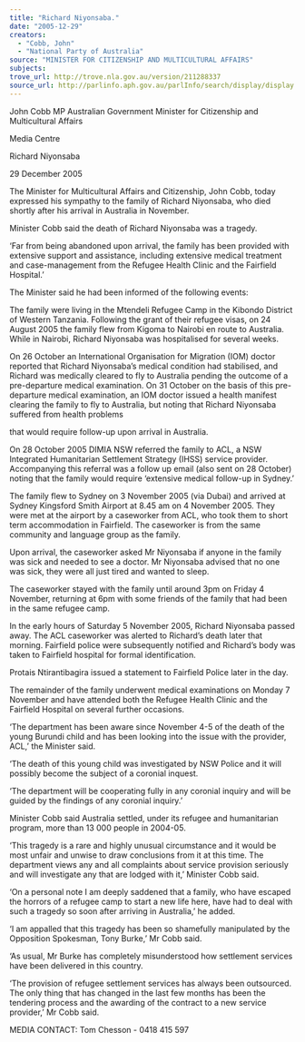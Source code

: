 ```yaml
---
title: "Richard Niyonsaba."
date: "2005-12-29"
creators:
  - "Cobb, John"
  - "National Party of Australia"
source: "MINISTER FOR CITIZENSHIP AND MULTICULTURAL AFFAIRS"
subjects:
trove_url: http://trove.nla.gov.au/version/211288337
source_url: http://parlinfo.aph.gov.au/parlInfo/search/display/display.w3p;query=Id%3A%22media/pressrel/4SFI6%22
---
```


 

 John Cobb MP Australian Government Minister for Citizenship and  Multicultural Affairs

 

 Media Centre

 Richard Niyonsaba

 29 December 2005

 The Minister for Multicultural Affairs and Citizenship, John Cobb, today expressed his sympathy to the family of Richard  Niyonsaba, who died shortly after his arrival in Australia in November.

 Minister Cobb said the death of Richard Niyonsaba was a tragedy. 

 ‘Far from being abandoned upon arrival, the family has been provided with extensive support and assistance, including  extensive medical treatment and case-management from the Refugee Health Clinic and the Fairfield Hospital.’

 The Minister said he had been informed of the following events:

 The family were living in the Mtendeli Refugee Camp in the Kibondo District of Western Tanzania. Following the grant of  their refugee visas, on 24 August 2005 the family flew from Kigoma to Nairobi en route to Australia. While in Nairobi,  Richard Niyonsaba was hospitalised for several weeks. 

 On 26 October an International Organisation for Migration (IOM) doctor reported that Richard Niyonsaba’s medical  condition had stabilised, and Richard was medically cleared to fly to Australia pending the outcome of a pre-departure  medical examination. On 31 October on the basis of this pre-departure medical examination, an IOM doctor issued a  health manifest clearing the family to fly to Australia, but noting that Richard Niyonsaba suffered from health problems 

 that would require follow-up upon arrival in Australia.

 On 28 October 2005 DIMIA NSW referred the family to ACL, a NSW Integrated Humanitarian Settlement Strategy  (IHSS) service provider. Accompanying this referral was a follow up email (also sent on 28 October) noting that the  family would require ‘extensive medical follow-up in Sydney.’ 

 The family flew to Sydney on 3 November 2005 (via Dubai) and arrived at Sydney Kingsford Smith Airport at 8.45 am on  4 November 2005. They were met at the airport by a caseworker from ACL, who took them to short term accommodation  in Fairfield. The caseworker is from the same community and language group as the family.

 Upon arrival, the caseworker asked Mr Niyonsaba if anyone in the family was sick and needed to see a doctor. Mr  Niyonsaba advised that no one was sick, they were all just tired and wanted to sleep.

 The caseworker stayed with the family until around 3pm on Friday 4 November, returning at 6pm with some friends of the  family that had been in the same refugee camp.

 In the early hours of Saturday 5 November 2005, Richard Niyonsaba passed away. The ACL caseworker was alerted to  Richard’s death later that morning. Fairfield police were subsequently notified and Richard’s body was taken to Fairfield  hospital for formal identification. 

 Protais Ntirantibagira issued a statement to Fairfield Police later in the day.

 The remainder of the family underwent medical examinations on Monday 7 November and have attended both the  Refugee Health Clinic and the Fairfield Hospital on several further occasions.

 ‘The department has been aware since November 4-5 of the death of the young Burundi child and has been looking into  the issue with the provider, ACL,’ the Minister said.

 ‘The death of this young child was investigated by NSW Police and it will possibly become the subject of a coronial  inquest. 

 ‘The department will be cooperating fully in any coronial inquiry and will be guided by the findings of any coronial  inquiry.’

 Minister Cobb said Australia settled, under its refugee and humanitarian program, more than 13 000 people in 2004-05. 

 ‘This tragedy is a rare and highly unusual circumstance and it would be most unfair and unwise to draw conclusions from  it at this time. The department views any and all complaints about service provision seriously and will investigate any that  are lodged with it,’ Minister Cobb said.

 ‘On a personal note I am deeply saddened that a family, who have escaped the horrors of a refugee camp to start a new life  here, have had to deal with such a tragedy so soon after arriving in Australia,’ he added.

 ‘I am appalled that this tragedy has been so shamefully manipulated by the Opposition Spokesman, Tony Burke,’ Mr Cobb  said.

 ‘As usual, Mr Burke has completely misunderstood how settlement services have been delivered in this country.

 ‘The provision of refugee settlement services has always been outsourced. The only thing that has changed in the last few  months has been the tendering process and the awarding of the contract to a new service provider,’ Mr Cobb said.

 MEDIA CONTACT: Tom Chesson - 0418 415 597


